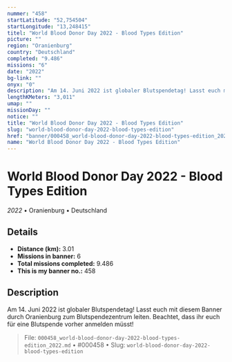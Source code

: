 ```yaml
---
nummer: "458"
startLatitude: "52,754504"
startLongitude: "13,248415"
titel: "World Blood Donor Day 2022 - Blood Types Edition"
picture: ""
region: "Oranienburg"
country: "Deutschland"
completed: "9.486"
missions: "6"
date: "2022"
bg-link: ""
onyx: "0"
description: "Am 14. Juni 2022 ist globaler Blutspendetag! Lasst euch mit diesem Banner durch Oranienburg zum Blutspendezentrum leiten. Beachtet, dass ihr euch für eine Blutspende vorher anmelden müsst!"
lengthKMeters: "3,011"
umap: ""
missionDay: ""
notice: ""
title: "World Blood Donor Day 2022 - Blood Types Edition"
slug: "world-blood-donor-day-2022-blood-types-edition"
href: "banner/000458_world-blood-donor-day-2022-blood-types-edition_2022.md"
name: "World Blood Donor Day 2022 - Blood Types Edition"
---
```

# World Blood Donor Day 2022 - Blood Types Edition

*2022* • Oranienburg • Deutschland





## Details
- **Distance (km):** 3.01
- **Missions in banner:** 6
- **Total missions completed:** 9.486
- **This is my banner no.:** 458



## Description
Am 14. Juni 2022 ist globaler Blutspendetag! Lasst euch mit diesem Banner durch Oranienburg zum Blutspendezentrum leiten. Beachtet, dass ihr euch für eine Blutspende vorher anmelden müsst!




> File: `000458_world-blood-donor-day-2022-blood-types-edition_2022.md` • #000458 • Slug: `world-blood-donor-day-2022-blood-types-edition`

